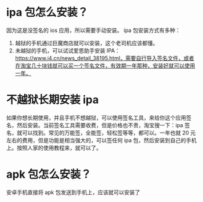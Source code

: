 # ipa 包怎么安装？

因为这是没签名的 ios 应用，所以需要手动安装。
ipa 包安装方式有多种：

1. 越狱的手机通过巨魔商店就可以安装，这个老司机应该都懂。
2. 未越狱的手机，可以试试爱思助手安装 IPA：https://www.i4.cn/news_detail_38195.html，需要自行导入签名文件，或者在淘宝几十块钱就可以买一个签名文件，有效期一年那种，安装好就可以使用一年。

# 不越狱长期安装 ipa

如果你想长期使用，并且手机不想越狱，可以使用签名工具，来给你这个应用签名，然后安装。当前签名工具需要收费，但是价格也不贵，淘宝搜一下：ipa 签名，就可以找到。常见的万能签，全能签，轻松签等等，都可以。一年也就 20 元左右的费用，但是功能是相当强大的，可以签任何 ipa 包，然后安装到自己的手机上。按照人家的使用教程来，就可以了。

# apk 包怎么安装？

安卓手机直接将 apk 包发送到手机上，应该就可以安装了
